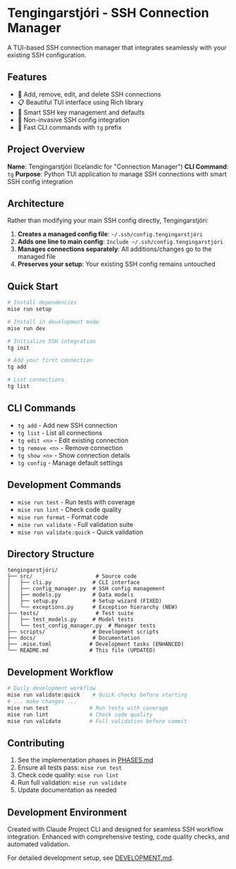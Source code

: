 # Tengingarstjóri - SSH Connection Manager

A TUI-based SSH connection manager that integrates seamlessly with your existing SSH configuration.

## Features

- 🔧 Add, remove, edit, and delete SSH connections
- 📋 Beautiful TUI interface using Rich library
- 🔑 Smart SSH key management and defaults
- 🔗 Non-invasive SSH config integration
- 🎯 Fast CLI commands with `tg` prefix

## Project Overview

**Name**: Tengingarstjóri (Icelandic for "Connection Manager")
**CLI Command**: `tg`
**Purpose**: Python TUI application to manage SSH connections with smart SSH config integration

## Architecture

Rather than modifying your main SSH config directly, Tengingarstjóri:

1. **Creates a managed config file**: `~/.ssh/config.tengingarstjóri`
2. **Adds one line to main config**: `Include ~/.ssh/config.tengingarstjóri`
3. **Manages connections separately**: All additions/changes go to the managed file
4. **Preserves your setup**: Your existing SSH config remains untouched

## Quick Start

```bash
# Install dependencies
mise run setup

# Install in development mode
mise run dev

# Initialize SSH integration
tg init

# Add your first connection
tg add

# List connections
tg list
```

## CLI Commands

- `tg add` - Add new SSH connection
- `tg list` - List all connections
- `tg edit <n>` - Edit existing connection
- `tg remove <n>` - Remove connection
- `tg show <n>` - Show connection details
- `tg config` - Manage default settings

## Development Commands

- `mise run test` - Run tests with coverage
- `mise run lint` - Check code quality
- `mise run format` - Format code
- `mise run validate` - Full validation suite
- `mise run validate:quick` - Quick validation

## Directory Structure

```
tengingarstjóri/
├── src/                    # Source code
│   ├── cli.py             # CLI interface
│   ├── config_manager.py  # SSH config management
│   ├── models.py          # Data models
│   ├── setup.py           # Setup wizard (FIXED)
│   └── exceptions.py      # Exception hierarchy (NEW)
├── tests/                  # Test suite
│   ├── test_models.py     # Model tests
│   └── test_config_manager.py  # Manager tests
├── scripts/               # Development scripts
├── docs/                  # Documentation
├── .mise.toml            # Development tasks (ENHANCED)
└── README.md             # This file (UPDATED)
```

## Development Workflow

```bash
# Daily development workflow
mise run validate:quick    # Quick checks before starting
# ... make changes ...
mise run test             # Run tests with coverage
mise run lint             # Check code quality
mise run validate         # Full validation before commit
```

## Contributing

1. See the implementation phases in [PHASES.md](PHASES.md)
2. Ensure all tests pass: `mise run test`
3. Check code quality: `mise run lint`
4. Run full validation: `mise run validate`
5. Update documentation as needed

## Development Environment

Created with Claude Project CLI and designed for seamless SSH workflow integration. Enhanced with comprehensive testing, code quality checks, and automated validation.

For detailed development setup, see [DEVELOPMENT.md](DEVELOPMENT.md).
